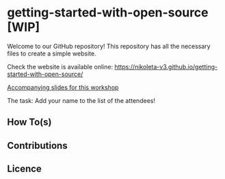 # getting-started-with-open-source [WIP]

Welcome to our GitHub repository! This repository has all the necessary files to
create a simple website.

Check the website is available online: https://nikoleta-v3.github.io/getting-started-with-open-source/

[Accompanying slides for this workshop](https://docs.google.com/presentation/d/15_iRdUOxXqup7INklsJse4jhy5VxpAVJENsYsW9vZ6k/edit#slide=id.gf330df5769_0_17)

The task: Add your name to the list of the attendees!

## How To(s)

## Contributions

## Licence
